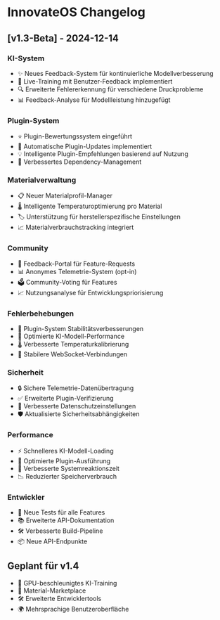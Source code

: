 # InnovateOS Changelog

## [v1.3-Beta] - 2024-12-14

### KI-System
- ✨ Neues Feedback-System für kontinuierliche Modellverbesserung
- 🔄 Live-Training mit Benutzer-Feedback implementiert
- 🔍 Erweiterte Fehlererkennung für verschiedene Druckprobleme
- 📊 Feedback-Analyse für Modellleistung hinzugefügt

### Plugin-System
- ⭐ Plugin-Bewertungssystem eingeführt
- 🔄 Automatische Plugin-Updates implementiert
- 💡 Intelligente Plugin-Empfehlungen basierend auf Nutzung
- 🔗 Verbessertes Dependency-Management

### Materialverwaltung
- 📋 Neuer Materialprofil-Manager
- 🌡️ Intelligente Temperaturoptimierung pro Material
- 🏷️ Unterstützung für herstellerspezifische Einstellungen
- 📈 Materialverbrauchstracking integriert

### Community
- 💬 Feedback-Portal für Feature-Requests
- 📊 Anonymes Telemetrie-System (opt-in)
- 🗳️ Community-Voting für Features
- 📈 Nutzungsanalyse für Entwicklungspriorisierung

### Fehlerbehebungen
- 🐛 Plugin-System Stabilitätsverbesserungen
- 🔧 Optimierte KI-Modell-Performance
- 🌡️ Verbesserte Temperaturkalibrierung
- 🔄 Stabilere WebSocket-Verbindungen

### Sicherheit
- 🔒 Sichere Telemetrie-Datenübertragung
- ✅ Erweiterte Plugin-Verifizierung
- 🔐 Verbesserte Datenschutzeinstellungen
- 🛡️ Aktualisierte Sicherheitsabhängigkeiten

### Performance
- ⚡ Schnelleres KI-Modell-Loading
- 🚀 Optimierte Plugin-Ausführung
- 💨 Verbesserte Systemreaktionszeit
- 📉 Reduzierter Speicherverbrauch

### Entwickler
- 🧪 Neue Tests für alle Features
- 📚 Erweiterte API-Dokumentation
- 🛠️ Verbesserte Build-Pipeline
- 📦 Neue API-Endpunkte

## Geplant für v1.4
- 🎯 GPU-beschleunigtes KI-Training
- 🏪 Material-Marketplace
- 🛠️ Erweiterte Entwicklertools
- 🌍 Mehrsprachige Benutzeroberfläche
